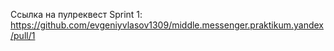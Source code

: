 
Ссылка на пулреквест Sprint 1:
https://github.com/evgeniyvlasov1309/middle.messenger.praktikum.yandex/pull/1
